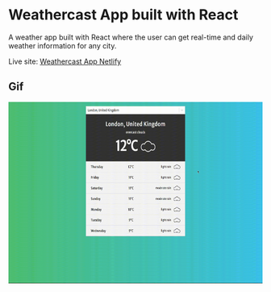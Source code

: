 # Weathercast App built with React

A weather app built with React where the user can get real-time and daily weather information for any city.

Live site: [Weathercast App Netlify](https://weathercast-app-react.netlify.app)

## Gif

<img src="/weather-app.gif" width="640" height="360"/>

